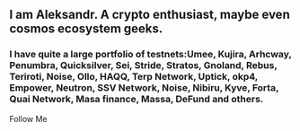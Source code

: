 ## I am Aleksandr. A crypto enthusiast, maybe even cosmos ecosystem geeks.

### I have quite a large portfolio of testnets:Umee, Kujira, Arhcway, Penumbra, Quicksilver, Sei, Stride, Stratos, Gnoland, Rebus, Teriroti, Noise, Ollo, HAQQ, Terp Network, Uptick, okp4, Empower, Neutron, SSV Network, Noise, Nibiru, Kyve, Forta, Quai Network, Masa finance, Massa, DeFund and others.

Follow Me
